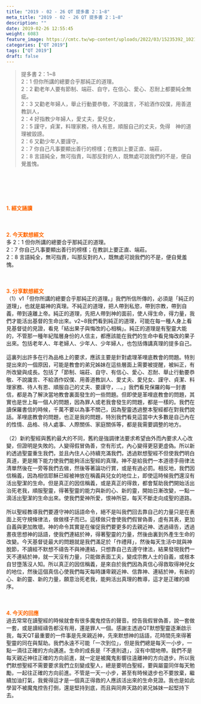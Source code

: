 ```yaml
---
title: "2019 - 02 - 26 QT 提多書 2：1~8"
meta_title: "2019 - 02 - 26 QT 提多書 2：1~8"
description: ""
date: 2019-02-26 12:55:45
weight: 6083
feature_image: https://cmtc.tw/wp-content/uploads/2022/03/15235392_10211799862337740_180693556567566654_o-1.webp
categories: ["QT 2019"]
tags: ["QT 2019"]
draft: false
---
```


<blockquote>提多書 2：1~8<br />
2：1 但你所講的總要合乎那純正的道理。<br />
2：2 勸老年人要有節制、端莊、自守，在信心、愛心、忍耐上都要純全無疵。<br />
2：3 又勸老年婦人，舉止行動要恭敬，不說讒言，不給酒作奴僕，用善道教訓人，<br />
2：4 好指教少年婦人，愛丈夫，愛兒女，<br />
2：5 謹守，貞潔，料理家務，待人有恩，順服自己的丈夫，免得　神的道理被毀謗。<br />
2：6 又勸少年人要謹守。<br />
2：7 你自己凡事要顯出善行的榜樣；在教訓上要正直、端莊，<br />
2：8 言語純全，無可指責，叫那反對的人，既無處可說我們的不是，便自覺羞愧。</blockquote><br />
&nbsp;<br />
<br />
&nbsp;<br />
<br />
<span style="color: #ff6600;"><strong>1. </strong><strong>經文誦讀</strong></span><br />
<br />
<span style="color: #ff6600;"><strong> </strong></span><br />
<br />
<span style="color: #ff6600;"><strong>2. 今天默想</strong><strong>經文<br />
</strong></span>多 2：1 但你所講的總要合乎那純正的道理。<br />
2：7 你自己凡事要顯出善行的榜樣；在教訓上要正直、端莊。<br />
2：8 言語純全，無可指責，叫那反對的人，既無處可說我們的不是，便自覺羞愧。<br />
<br />
&nbsp;<br />
<br />
<span style="color: #ff6600;"><strong>3. 分享默想經文<br />
</strong></span>（1）v1「但你所講的總要合乎那純正的道理。」我們所信所傳的，必須是「純正的道理」，也就是屬神的真理。不純正的道理，把人帶到私慾，帶到宗教，帶到自義，帶到遠離上帝。純正的道理，先把人帶到神的面前，使人得生命，得力量，我們才能活出基督的生命出來。v2~8我們看到純正的道理，可能在每一種人身上看見基督徒的見證，看見「結出果子與悔改的心相稱」。純正的道理是有聖靈大能的，不管那一種年紀階層身份的人信主，都應該能在我們的生命中看見悔改的果子出來。包括老年人、年老婦人、少年人、少年婦人，也包括傳講真理的提多自己。<br />
<br />
這裏列出許多在行為品格上的要求，應該主要是針對處理革哩底教會的問題。特別提出來的一個原因，可能是教會的弟兄姊妹在這些層面上需要被提醒，被糾正，有所改變與成長。包括了「節制、端莊、自守、有信心、愛心、忍耐、舉止行動要恭敬、不說讒言、不給酒作奴僕、用善道教訓人、愛丈夫、愛兒女、謹守、貞潔、料理家務、待人有恩、順服自己的丈夫、要謹守，…。」我們看見保羅的每一封書信，都是為了解決當地教會裏面發生的一些問題。但即使是革哩底教會的問題，其實也是世上每一個人的問題，因為罪人或老我會發生的問題，都是一樣的。我們在讀保羅書信的時候，千萬不要以為事不關己，因為聖靈透過整本聖經都在對我們說話。革哩底教會的問題，也正是我的問題，特別我們看見這當中大多數是自己內在的性情、品格、待人處事、人際關係、家庭關係等，都是我需要調整的地方。<br />
<br />
（2）新約聖經與舊約最大的不同，舊約是強調律法要求希望由外而內要求人心改變，但證明是失敗的。人變得假冒偽善，空有形式，內心變得更惡更虛偽。所以新約透過聖靈重生我們，並且內住人心持續充滿我們，透過默想聖經不但使我們明白真道，更是賜下能力使我們能夠活出聖經的真理。神不是給我們一本道德手冊律法清單然後在一旁等我們去做，然後等著論功行賞，或是有過必罰。相反地，我們因信稱義，因為相信耶穌已經被神放在稱義與兒女的地位上，即使這時候我們還沒有活出聖潔的生命。但是真正的因信稱義，或是真正的得救，都會幫助我們開始活出治死老我，順服聖靈，得著聖靈的能力與新的心、新的靈，開始日漸改變，一點一滴活出聖潔的生命出來。使我們愛神所愛，恨神所惡，每天不斷走向成聖的道路。<br />
<br />
所以聖經教導我們要遵守神的話語命令，絕不是叫我們回去靠自己的力量只是在表面上死守規條律法，做做樣子而已。這樣做只會使我們假冒偽善，虛有其表，更加自義與更加敗壞。神的命令其實是在催促我們要更多的去親近神、透過禱告，透過晝夜思想神的話語，使我們連結於神，得著聖靈的力量，然後由裏到外產生生命的改變。今天基督徒最大的問題就是我們滿足於「作禮拜」，然後每天生活中就與神脫節，不讀經不默想不禱告不與神連結，只想靠自己去遵守律法，結果發現我們一天不連結於神，就一天沒有力量，只能做表面工夫，變成宗教人士的自義，或根本自甘墮落沒人知。所以真正的因信稱義，是來自於我們因為真信心得救取得神兒女的地位，然後這個真信心使我們每天每時謙卑親近神、信靠神、連結於神，有新的心、新的靈、新的力量，願意治死老我，能夠活出真理的教導，這才是正確的順序。<br />
<br />
&nbsp;<br />
<br />
<span style="color: #ff6600;"><strong>4. 今天的回應<br />
</strong></span>過去常常在讀聖經的時候就會有很多魔鬼控告的聲音。控告我假冒偽善，說一套做一套，或是讀經禱告都沒有用，還是罪人一個。感謝主透過QT默想聖靈逐漸啟示我，每天QT最重要的一件事是先來親近神，先來默想神的話語，花時間先來得著聖靈的同在與幫助。我們永遠不可能「一次到位」，但是我們總是每天一小步，一點一滴往正確的方向邁進。生命的成長是「不進則退」，沒有中間地帶。我們不是每天親近神往正確的方向前進，就一定是被魔鬼影響往遠離神的方向退步。所以我們默想聖經不需要要求我們立刻變成聖人，總是要明白聖經，要與屬靈同伴每天勉勵，一起往正確的方向前進。不管是一天一小步，甚至有時候退步也不要放棄，繼續加油打氣，我覺得這才是一個真正得救的人應該活出來的生命見證。我也是如此學習不被魔鬼控告打倒，還是堅持到底，而且與同奔天路的弟兄姊妹一起堅持下去。<br />
<br />
&nbsp;<br />
<br />
&nbsp;
        